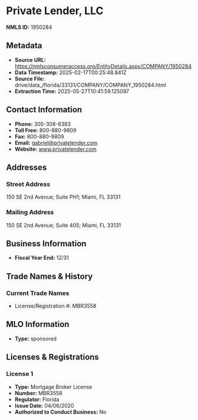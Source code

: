 # Private Lender, LLC

**NMLS ID:** 1950284

## Metadata
- **Source URL:** https://nmlsconsumeraccess.org/EntityDetails.aspx/COMPANY/1950284
- **Data Timestamp:** 2025-02-17T00:25:48.841Z
- **Source File:** drive/data_/florida/33131/COMPANY/COMPANY_1950284.html
- **Extraction Time:** 2025-05-27T10:41:59.125097

## Contact Information
- **Phone:** 305-308-8383
- **Toll Free:** 800-880-9809
- **Fax:** 800-880-9809
- **Email:** gabriel@privatelender.com
- **Website:** www.privatelender.com

## Addresses
### Street Address
150 SE 2nd Avenue; Suite PH1; Miami, FL 33131

### Mailing Address
150 SE 2nd Avenue; Suite 405; Miami, FL 33131

## Business Information
- **Fiscal Year End:** 12/31

## Trade Names & History
### Current Trade Names
- License/Registration #: MBR3558

## MLO Information
- **Type:** sponsored

## Licenses & Registrations

### License 1
- **Type:** Mortgage Broker License
- **Number:** MBR3558
- **Regulator:** Florida
- **Issue Date:** 04/06/2020
- **Authorized to Conduct Business:** No

